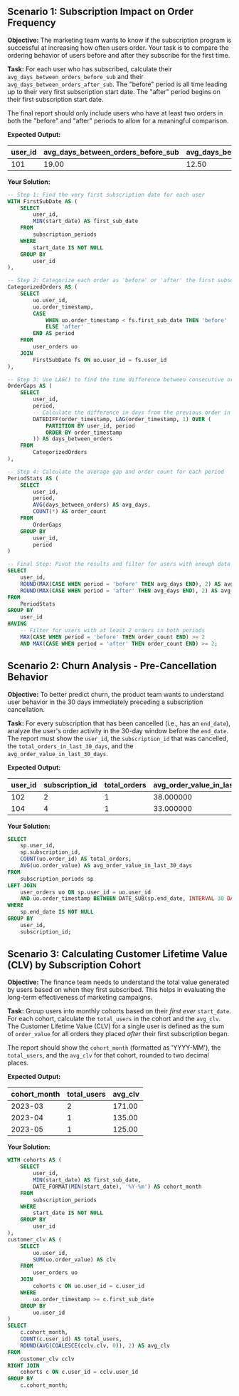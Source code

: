 ## Scenario 1: Subscription Impact on Order Frequency

**Objective:** The marketing team wants to know if the subscription program is successful at increasing how often users order. Your task is to compare the ordering behavior of users before and after they subscribe for the first time.

**Task:** For each user who has subscribed, calculate their `avg_days_between_orders_before_sub` and their `avg_days_between_orders_after_sub`. The "before" period is all time leading up to their very first subscription start date. The "after" period begins on their first subscription start date.

The final report should only include users who have at least two orders in both the "before" and "after" periods to allow for a meaningful comparison.

**Expected Output:**

| user_id | avg_days_between_orders_before_sub | avg_days_between_orders_after_sub |
| ------- | ---------------------------------- | --------------------------------- |
| 101     | 19.00                              | 12.50                             |

**Your Solution:**

```sql
-- Step 1: Find the very first subscription date for each user
WITH FirstSubDate AS (
    SELECT
        user_id,
        MIN(start_date) AS first_sub_date
    FROM
        subscription_periods
    WHERE
        start_date IS NOT NULL
    GROUP BY
        user_id
),

-- Step 2: Categorize each order as 'before' or 'after' the first subscription
CategorizedOrders AS (
    SELECT
        uo.user_id,
        uo.order_timestamp,
        CASE
            WHEN uo.order_timestamp < fs.first_sub_date THEN 'before'
            ELSE 'after'
        END AS period
    FROM
        user_orders uo
    JOIN
        FirstSubDate fs ON uo.user_id = fs.user_id
),

-- Step 3: Use LAG() to find the time difference between consecutive orders within each period
OrderGaps AS (
    SELECT
        user_id,
        period,
        -- Calculate the difference in days from the previous order in the same period
        DATEDIFF(order_timestamp, LAG(order_timestamp, 1) OVER (
            PARTITION BY user_id, period
            ORDER BY order_timestamp
        )) AS days_between_orders
    FROM
        CategorizedOrders
),

-- Step 4: Calculate the average gap and order count for each period
PeriodStats AS (
    SELECT
        user_id,
        period,
        AVG(days_between_orders) AS avg_days,
        COUNT(*) AS order_count
    FROM
        OrderGaps
    GROUP BY
        user_id,
        period
)

-- Final Step: Pivot the results and filter for users with enough data
SELECT
    user_id,
    ROUND(MAX(CASE WHEN period = 'before' THEN avg_days END), 2) AS avg_days_between_orders_before_sub,
    ROUND(MAX(CASE WHEN period = 'after' THEN avg_days END), 2) AS avg_days_between_orders_after_sub
FROM
    PeriodStats
GROUP BY
    user_id
HAVING
    -- Filter for users with at least 2 orders in both periods
    MAX(CASE WHEN period = 'before' THEN order_count END) >= 2
    AND MAX(CASE WHEN period = 'after' THEN order_count END) >= 2;
```

## Scenario 2: Churn Analysis - Pre-Cancellation Behavior

**Objective:** To better predict churn, the product team wants to understand user behavior in the 30 days immediately preceding a subscription cancellation.

**Task:** For every subscription that has been cancelled (i.e., has an `end_date`), analyze the user's order activity in the 30-day window before the `end_date`. The report must show the `user_id`, the `subscription_id` that was cancelled, the `total_orders_in_last_30_days`, and the `avg_order_value_in_last_30_days`.

**Expected Output:**

| user_id | subscription_id | total_orders | avg_order_value_in_last_30_days |
| ------- | --------------- | ------------ | ------------------------------- |
| 102     | 2               | 1            | 38.000000                       |
| 104     | 4               | 1            | 33.000000                       |

**Your Solution:**

```sql
SELECT
	sp.user_id,
	sp.subscription_id,
	COUNT(uo.order_id) AS total_orders,
	AVG(uo.order_value) AS avg_order_value_in_last_30_days
FROM
	subscription_periods sp
LEFT JOIN
	user_orders uo ON sp.user_id = uo.user_id
	AND uo.order_timestamp BETWEEN DATE_SUB(sp.end_date, INTERVAL 30 DAY) AND sp.end_date
WHERE
	sp.end_date IS NOT NULL
GROUP BY
	user_id,
	subscription_id;
```

## Scenario 3: Calculating Customer Lifetime Value (CLV) by Subscription Cohort

**Objective:** The finance team needs to understand the total value generated by users based on when they first subscribed. This helps in evaluating the long-term effectiveness of marketing campaigns.

**Task:** Group users into monthly cohorts based on their *first ever* `start_date`. For each cohort, calculate the `total_users` in the cohort and the `avg_clv`. The Customer Lifetime Value (CLV) for a single user is defined as the sum of `order_value` for all orders they placed *after* their first subscription began.

The report should show the `cohort_month` (formatted as 'YYYY-MM'), the `total_users`, and the `avg_clv` for that cohort, rounded to two decimal places.

**Expected Output:**


| cohort_month | total_users | avg_clv |
| ------------ | ----------- | ------- |
| 2023-03      | 2           | 171.00  |
| 2023-04      | 1           | 135.00  |
| 2023-05      | 1           | 125.00  |


**Your Solution:**

```sql
WITH cohorts AS (
	SELECT
		user_id,
		MIN(start_date) AS first_sub_date,
		DATE_FORMAT(MIN(start_date), '%Y-%m') AS cohort_month
	FROM
		subscription_periods
	WHERE
		start_date IS NOT NULL
	GROUP BY
		user_id
),
customer_clv AS (
	SELECT
		uo.user_id,
		SUM(uo.order_value) AS clv
	FROM
		user_orders uo
	JOIN
		cohorts c ON uo.user_id = c.user_id
	WHERE
		uo.order_timestamp >= c.first_sub_date
	GROUP BY
		uo.user_id
)
SELECT
	c.cohort_month,
	COUNT(c.user_id) AS total_users,
	ROUND(AVG(COALESCE(cclv.clv, 0)), 2) AS avg_clv
FROM
	customer_clv cclv
RIGHT JOIN
	cohorts c ON c.user_id = cclv.user_id
GROUP BY
	c.cohort_month;
```

